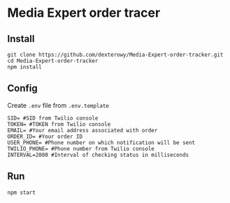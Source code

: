# Media Expert order tracer

## Install

```
git clone https://github.com/dexterowy/Media-Expert-order-tracker.git
cd Media-Expert-order-tracker
npm install
```

## Config
Create `.env` file from `.env.template`

```shell script
SID= #SID from Twilio console
TOKEN= #TOKEN from Twilio console
EMAIL= #Your email address associated with order
ORDER_ID= #Your order ID
USER_PHONE= #Phone number on which notification will be sent
TWILIO_PHONE= #Phone number from Twilio console 
INTERVAL=2000 #Interval of checking status in milliseconds
```

## Run
`npm start`
